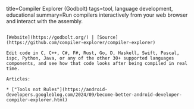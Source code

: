 title=Compiler Explorer (Godbolt)
tags=tool, language development, educational
summary=Run compilers interactively from your web browser and interact with the assembly.
~~~~~~

[Website](https://godbolt.org/) | [Source](https://github.com/compiler-explorer/compiler-explorer)

Edit code in C, C++, C#, F#, Rust, Go, D, Haskell, Swift, Pascal, ispc, Python, Java, or any of the other 30+ supported languages components, and see how that code looks after being compiled in real time.

Articles:

* ["Tools not Rules"](https://android-developers.googleblog.com/2024/09/become-better-android-developer-compiler-explorer.html)

